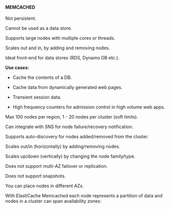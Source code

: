 #### MEMCACHED


Not persistent.


Cannot be used as a data store.


Supports large nodes with multiple cores or threads.


Scales out and in, by adding and removing nodes.


Ideal front-end for data stores (RDS, Dynamo DB etc.).


**Use cases:**


- Cache the contents of a DB.

- Cache data from dynamically generated web pages.

- Transient session data.

- High frequency counters for admission control in high volume web apps.


Max 100 nodes per region, 1 - 20 nodes per cluster (soft limits).


Can integrate with SNS for node failure/recovery notification.


Supports auto-discovery for nodes added/removed from the cluster.


Scales out/in (horizontally) by adding/removing nodes.


Scales up/down (vertically) by changing the node family/type.


Does not support multi-AZ failover or replication.


Does not support snapshots.


You can place nodes in different AZs.


With ElastiCache Memcached each node represents a partition of data and nodes in a cluster can span availability zones:

